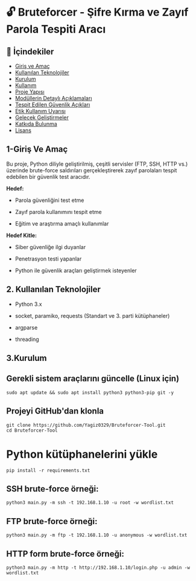 # 🔓 Bruteforcer - Şifre Kırma ve Zayıf Parola Tespiti Aracı


## 📑 İçindekiler

- [Giriş ve Amaç](#giriş-ve-amaç)
- [Kullanılan Teknolojiler](#kullanılan-teknolojiler)
- [Kurulum](#kurulum)
- [Kullanım](#kullanım)
- [Proje Yapısı](#proje-yapısı)
- [Modüllerin Detaylı Açıklamaları](#modüllerin-detaylı-açıklamaları)
- [Tespit Edilen Güvenlik Açıkları](#tespit-edilen-güvenlik-açıkları)
- [Etik Kullanım Uyarısı](#etik-kullanım-uyarısı)
- [Gelecek Geliştirmeler](#gelecek-geliştirmeler)
- [Katkıda Bulunma](#katkıda-bulunma)
- [Lisans](#lisans)

## 1-Giriş Ve Amaç

Bu proje, Python diliyle geliştirilmiş, çeşitli servisler (FTP, SSH, HTTP vs.) üzerinde brute-force saldırıları gerçekleştirerek zayıf parolaları tespit edebilen bir güvenlik test aracıdır.

**Hedef:**
- Parola güvenliğini test etme

- Zayıf parola kullanımını tespit etme

- Eğitim ve araştırma amaçlı kullanımlar

**Hedef Kitle:**

- Siber güvenliğe ilgi duyanlar

- Penetrasyon testi yapanlar

- Python ile güvenlik araçları geliştirmek isteyenler


## 2. Kullanılan Teknolojiler

- Python 3.x

- socket, paramiko, requests (Standart ve 3. parti kütüphaneler)

- argparse

- threading

## 3.Kurulum

## Gerekli sistem araçlarını güncelle (Linux için)

```
sudo apt update && sudo apt install python3 python3-pip git -y

```
## Projeyi GitHub'dan klonla
```
git clone https://github.com/Yagiz0329/Bruteforcer-Tool.git
cd Bruteforcer-Tool

```
# Python kütüphanelerini yükle
```
pip install -r requirements.txt
```

## SSH brute-force örneği:
```
python3 main.py -m ssh -t 192.168.1.10 -u root -w wordlist.txt
```
## FTP brute-force örneği:
```
python3 main.py -m ftp -t 192.168.1.10 -u anonymous -w wordlist.txt
```
## HTTP form brute-force örneği:
```
python3 main.py -m http -t http://192.168.1.10/login.php -u admin -w wordlist.txt
```




